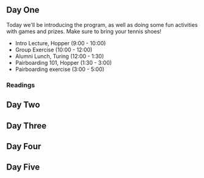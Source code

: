 ## Day One

Today we'll be introducing the program, as well as doing some fun activities with games and prizes. Make sure to bring your tennis shoes!

* Intro Lecture, Hopper (9:00 - 10:00)
* Group Exercise (10:00 - 12:00)
* Alumni Lunch, Turing (12:00 - 1:30)
* Pairboarding 101, Hopper (1:30 - 3:00)
* Pairboarding exercise (3:00 - 5:00)

### Readings

## Day Two

## Day Three

## Day Four

## Day Five

